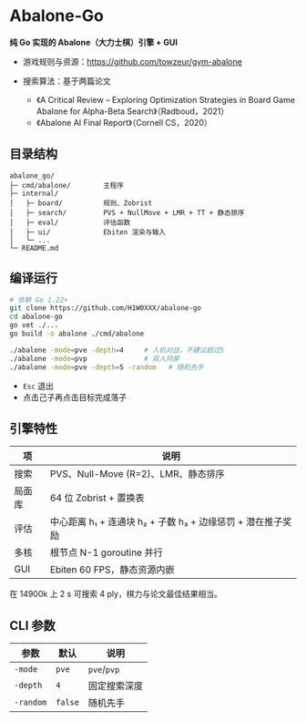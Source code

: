 # Abalone-Go

**纯 Go 实现的 Abalone（大力士棋）引擎 + GUI**

* 游戏规则与资源：https://github.com/towzeur/gym-abalone
* 搜索算法：基于两篇论文

  * 《A Critical Review – Exploring Optimization Strategies in Board Game Abalone for Alpha-Beta Search》（Radboud，2021）
  * 《Abalone AI Final Report》（Cornell CS，2020）

## 目录结构

```
abalone_go/
├─ cmd/abalone/        主程序
├─ internal/
│   ├─ board/          规则、Zobrist
│   ├─ search/         PVS + NullMove + LMR + TT + 静态排序
│   ├─ eval/           评估函数
│   ├─ ui/             Ebiten 渲染与输入
│   └─ ...
└─ README.md
```

## 编译运行

```bash
# 依赖 Go 1.22+
git clone https://github.com/H1W0XXX/abalone-go
cd abalone-go
go vet ./...
go build -o abalone ./cmd/abalone

./abalone -mode=pve -depth=4     # 人机对战，不建议超过5
./abalone -mode=pvp              # 双人同屏
./abalone -mode=pve -depth=5 -random   # 随机先手
```

* `Esc` 退出
* 点击己子再点击目标完成落子

## 引擎特性

| 项   | 说明                                       |
| --- | ---------------------------------------- |
| 搜索  | PVS、Null-Move (R=2)、LMR、静态排序             |
| 局面库 | 64 位 Zobrist + 置换表                       |
| 评估  | 中心距离 h₁ + 连通块 h₂ + 子数 h₃ + 边缘惩罚 + 潜在推子奖励 |
| 多核  | 根节点 N-1 goroutine 并行                     |
| GUI | Ebiten 60 FPS，静态资源内嵌                     |

在 14900k 上 2 s 可搜索 4 ply，棋力与论文最佳结果相当。

## CLI 参数

| 参数        | 默认      | 说明          |
| --------- | ------- | ----------- |
| `-mode`   | `pve`   | `pve`/`pvp` |
| `-depth`  | `4`     | 固定搜索深度      |
| `-random` | `false` | 随机先手        |
